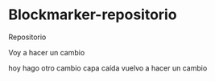 # Blockmarker-repositorio
Repositorio

Voy a hacer un cambio

hoy hago otro cambio
capa caída
vuelvo a hacer un cambio

